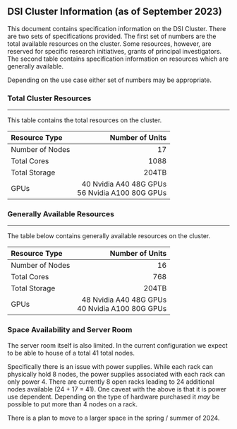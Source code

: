 ## DSI Cluster Information (as of September 2023)

This document contains specification information on the DSI Cluster. There are two sets of specifications provided. The first set of numbers are the total available resources on the cluster. Some resources, however, are reserved for specific research initiatives, grants of principal investigators. The second table contains specification information on resources which are generally available.

Depending on the use case either set of numbers may be appropriate.

### Total Cluster Resources
---

This table contains the total resources on the cluster.


| Resource Type        | Number of Units | 
|:---------------------|--:|
Number of Nodes	| 17
Total Cores	| 1088
Total Storage |  204TB
GPUs | 40 Nvidia A40 48G GPUs  <br/> 56 Nvidia A100 80G GPUs

### Generally Available Resources
---

The table below contains generally available resources on the cluster.

| Resource Type        | Number of Units | 
|:---------------------|--:|
Number of Nodes | 16
Total Cores | 768
Total Storage | 204TB
GPUs | 48 Nvidia A40 48G GPUs  <br/> 40 Nvidia A100 80G GPUs


### Space Availability and Server Room 

The server room itself is also limited. In the current configuration we expect to be able to house of a total 41 total nodes.

Specifically there is an issue with power supplies. While each rack can physically hold 8 nodes, the power supplies associated with each rack can only power 4. There are currently 8 open racks leading to 24 additional nodes available (24 + 17 = 41). One caveat with the above is that it is power use dependent. Depending on the type of hardware purchased it _may_ be possible to put more than 4 nodes on a rack.

There is a plan to move to a larger space in the spring / summer of 2024.


